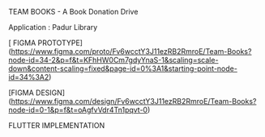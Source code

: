 TEAM BOOKS - A Book Donation Drive

Application : Padur Library

[ FIGMA PROTOTYPE] (https://www.figma.com/proto/Fv6wcctY3J11ezRB2RmroE/Team-Books?node-id=34-2&p=f&t=KFhHW0Cm7gdyYnaS-1&scaling=scale-down&content-scaling=fixed&page-id=0%3A1&starting-point-node-id=34%3A2)

[FIGMA DESIGN] (https://www.figma.com/design/Fv6wcctY3J11ezRB2RmroE/Team-Books?node-id=0-1&p=f&t=oAgfvVdr4Tn1pqvt-0)

FLUTTER IMPLEMENTATION 
